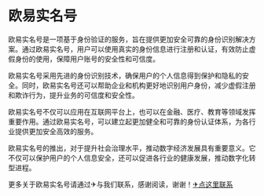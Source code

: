 # 欧易实名号

欧易实名号是一项基于身份验证的服务，旨在提供更加安全可靠的身份识别解决方案。通过欧易实名号，用户可以使用真实的身份信息进行注册和认证，有效防止虚假身份的使用，保障用户账号的安全性和可信度。

欧易实名号采用先进的身份识别技术，确保用户的个人信息得到保护和隐私的安全。同时，欧易实名号还可以帮助企业和机构更好地识别用户身份，减少虚假注册和欺诈行为，提升业务的可信度和安全性。

欧易实名号不仅可以应用在互联网平台上，也可以在金融、医疗、教育等领域发挥重要作用。通过欧易实名号，可以建立起更加健全和可靠的身份认证体系，为各行业提供更加安全高效的服务。

欧易实名号的推出，对于提升社会治理水平，推动数字经济发展具有重要意义。它不仅可以保护用户的个人信息安全，还可以促进各行业的健康发展，推动数字化转型进程。

更多关于欧易实名号请通过✈与我们联系，感谢阅读，谢谢！[✈点这里联系](https://a.k02.cc)